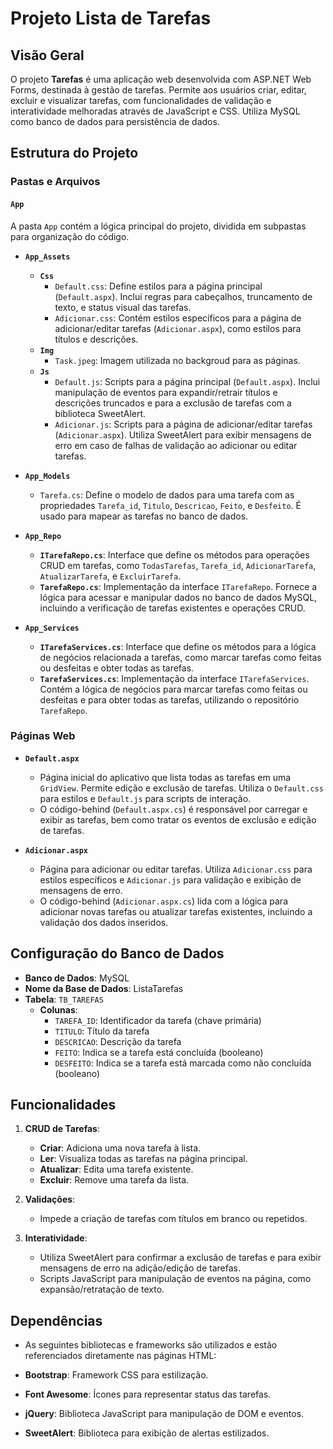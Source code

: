 # Projeto Lista de Tarefas

## Visão Geral

O projeto **Tarefas** é uma aplicação web desenvolvida com ASP.NET Web Forms, destinada à gestão de tarefas. Permite aos usuários criar, editar, excluir e visualizar tarefas, com funcionalidades de validação e interatividade melhoradas através de JavaScript e CSS. Utiliza MySQL como banco de dados para persistência de dados.

## Estrutura do Projeto

### Pastas e Arquivos

#### `App`

A pasta `App` contém a lógica principal do projeto, dividida em subpastas para organização do código.

- **`App_Assets`**
    
    - **`Css`**
        - `Default.css`: Define estilos para a página principal (`Default.aspx`). Inclui regras para cabeçalhos, truncamento de texto, e status visual das tarefas.
        - `Adicionar.css`: Contém estilos específicos para a página de adicionar/editar tarefas (`Adicionar.aspx`), como estilos para títulos e descrições.
    - **`Img`**
        - `Task.jpeg`: Imagem utilizada no backgroud para as páginas.
    - **`Js`**
        - `Default.js`: Scripts para a página principal (`Default.aspx`). Inclui manipulação de eventos para expandir/retrair títulos e descrições truncados e para a exclusão de tarefas com a biblioteca SweetAlert.
        - `Adicionar.js`: Scripts para a página de adicionar/editar tarefas (`Adicionar.aspx`). Utiliza SweetAlert para exibir mensagens de erro em caso de falhas de validação ao adicionar ou editar tarefas.
    
- **`App_Models`**
    
    - `Tarefa.cs`: Define o modelo de dados para uma tarefa com as propriedades `Tarefa_id`, `Titulo`, `Descricao`, `Feito`, e `Desfeito`. É usado para mapear as tarefas no banco de dados.
- **`App_Repo`**
    
    - **`ITarefaRepo.cs`**: Interface que define os métodos para operações CRUD em tarefas, como `TodasTarefas`, `Tarefa_id`, `AdicionarTarefa`, `AtualizarTarefa`, e `ExcluirTarefa`.
    - **`TarefaRepo.cs`**: Implementação da interface `ITarefaRepo`. Fornece a lógica para acessar e manipular dados no banco de dados MySQL, incluindo a verificação de tarefas existentes e operações CRUD.
- **`App_Services`**
    
    - **`ITarefaServices.cs`**: Interface que define os métodos para a lógica de negócios relacionada a tarefas, como marcar tarefas como feitas ou desfeitas e obter todas as tarefas.
    - **`TarefaServices.cs`**: Implementação da interface `ITarefaServices`. Contém a lógica de negócios para marcar tarefas como feitas ou desfeitas e para obter todas as tarefas, utilizando o repositório `TarefaRepo`.


### Páginas Web

- **`Default.aspx`**
    
    - Página inicial do aplicativo que lista todas as tarefas em uma `GridView`. Permite edição e exclusão de tarefas. Utiliza o `Default.css` para estilos e `Default.js` para scripts de interação.
    - O código-behind (`Default.aspx.cs`) é responsável por carregar e exibir as tarefas, bem como tratar os eventos de exclusão e edição de tarefas.
- **`Adicionar.aspx`**
    
    - Página para adicionar ou editar tarefas. Utiliza `Adicionar.css` para estilos específicos e `Adicionar.js` para validação e exibição de mensagens de erro.
    - O código-behind (`Adicionar.aspx.cs`) lida com a lógica para adicionar novas tarefas ou atualizar tarefas existentes, incluindo a validação dos dados inseridos.

## Configuração do Banco de Dados

- **Banco de Dados**: MySQL
- **Nome da Base de Dados**: ListaTarefas
- **Tabela**: `TB_TAREFAS`
    - **Colunas**:
        - `TAREFA_ID`: Identificador da tarefa (chave primária)
        - `TITULO`: Título da tarefa
        - `DESCRICAO`: Descrição da tarefa
        - `FEITO`: Indica se a tarefa está concluída (booleano)
        - `DESFEITO`: Indica se a tarefa está marcada como não concluída (booleano)

## Funcionalidades

1. **CRUD de Tarefas**:
    
    - **Criar**: Adiciona uma nova tarefa à lista.
    - **Ler**: Visualiza todas as tarefas na página principal.
    - **Atualizar**: Edita uma tarefa existente.
    - **Excluir**: Remove uma tarefa da lista.
2. **Validações**:
    
    - Impede a criação de tarefas com títulos em branco ou repetidos.
3. **Interatividade**:
    
    - Utiliza SweetAlert para confirmar a exclusão de tarefas e para exibir mensagens de erro na adição/edição de tarefas.
    - Scripts JavaScript para manipulação de eventos na página, como expansão/retratação de texto.

## Dependências

- As seguintes bibliotecas e frameworks são utilizados e estão referenciados diretamente nas páginas HTML:

- **Bootstrap**: Framework CSS para estilização.
- **Font Awesome**: Ícones para representar status das tarefas.
- **jQuery**: Biblioteca JavaScript para manipulação de DOM e eventos.
- **SweetAlert**: Biblioteca para exibição de alertas estilizados.
